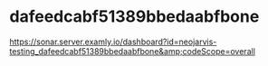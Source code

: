 # dafeedcabf51389bbedaabfbone
https://sonar.server.examly.io/dashboard?id=neojarvis-testing_dafeedcabf51389bbedaabfbone&amp;codeScope=overall

